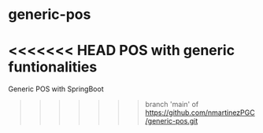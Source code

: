 # generic-pos
<<<<<<< HEAD
POS with generic funtionalities
=======
Generic POS with SpringBoot
>>>>>>> branch 'main' of https://github.com/nmartinezPGC/generic-pos.git
